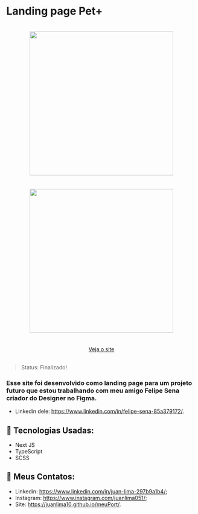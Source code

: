 ﻿# Landing page Pet+
<div align="center"> 
<img style="margin: 18px;" height="380em" src="https://user-images.githubusercontent.com/69512975/119580827-9b691a80-bd97-11eb-9cbc-ac23f577acb6.gif"/>
<img style="margin: 18px;" height="380em" src="https://user-images.githubusercontent.com/69512975/119580783-8096a600-bd97-11eb-8b77-6315cc9862a9.gif"/>
</div>

</br>

<div align="center"> 
<a href="https://felpe-sena-portfolio.vercel.app/">Veja o site</a>
</div>

</br>

> Status: Finalizado!

### Esse site foi desenvolvido como landing page para um projeto futuro que estou trabalhando com meu amigo Felipe Sena criador do Designer no Figma.

* Linkedin dele: <a href="https://www.linkedin.com/in/felipe-sena-85a379172/">https://www.linkedin.com/in/felipe-sena-85a379172/</a>.

## 🧪 Tecnologias Usadas:

+ Next JS
+ TypeScript
+ SCSS

## 🧾 Meus Contatos:

* Linkedin: <a href="https://www.linkedin.com/in/juan-lima-297b9a1b4/">https://www.linkedin.com/in/juan-lima-297b9a1b4/</a>;
* Instagram: <a href="https://www.instagram.com/juanlima051/">https://www.instagram.com/juanlima051/</a>;
* Site: <a href="https://juanlima10.github.io/meuPort/">https://juanlima10.github.io/meuPort/</a>.
